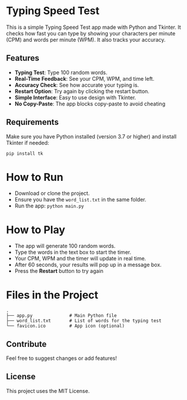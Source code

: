 # Typing Speed Test

This is a simple Typing Speed Test app made with Python and Tkinter. It checks how fast you can type by showing your characters per minute (CPM) and words per minute (WPM). It also tracks your accuracy.

## Features
- **Typing Test**: Type 100 random words.
- **Real-Time Feedback**: See your CPM, WPM, and time left.
- **Accuracy Check**: See how accurate your typing is.
- **Restart Option**: Try again by clicking the restart button.
- **Simple Interface**: Easy to use design with Tkinter.
- **No Copy-Paste**: The app blocks copy-paste to avoid cheating

## Requirements
Make sure you have Python installed (version 3.7 or higher) and install Tkinter if needed:

```bash
pip install tk
```

# How to Run
- Download or clone the project.
- Ensure you have the `word_list.txt` in the same folder.
- Run the app: ``` python main.py ```

# How to Play
- The app will generate 100 random words.
- Type the words in the text box to start the timer.
- Your CPM, WPM and the timer will update in real time.
- After 60 seconds, your results will pop up in a message box.
- Press the **Restart** button to try again

# Files in the Project
```
.
├── app.py              # Main Python file
├── word_list.txt       # List of words for the typing test
└── favicon.ico         # App icon (optional)
```

## Contribute
Feel free to suggest changes or add features!

## License
This project uses the MIT License.